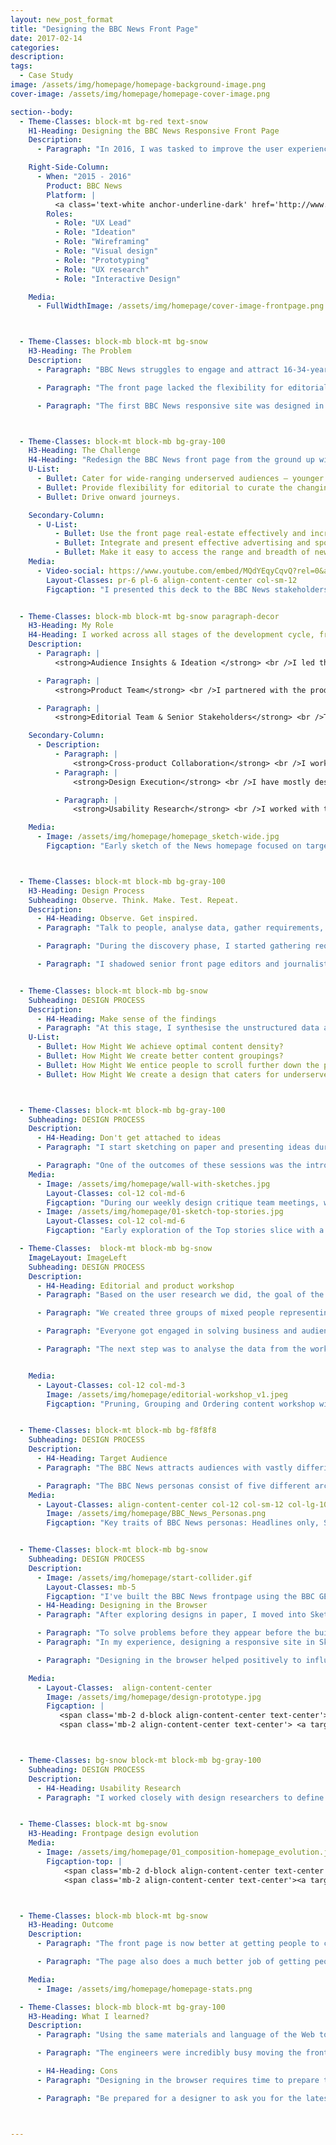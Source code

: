 ```yaml
---
layout: new_post_format
title: "Designing the BBC News Front Page"
date: 2017-02-14
categories:
description:
tags:
  - Case Study
image: /assets/img/homepage/homepage-background-image.png
cover-image: /assets/img/homepage/homepage-cover-image.png

section--body:
  - Theme-Classes: block-mt bg-red text-snow
    H1-Heading: Designing the BBC News Responsive Front Page
    Description:
      - Paragraph: "In 2016, I was tasked to improve the user experience of the BBC News front page so that it caters for under-served audiences, drives onward journeys, and enables editorial to curate the news agenda with a design that provides flexibility and reflects timeliness."

    Right-Side-Column:
      - When: "2015 - 2016"
        Product: BBC News
        Platform: |
          <a class='text-white anchor-underline-dark' href='http://www.bbc.co.uk/news'>bbc.co.uk/news</a>
        Roles:
          - Role: "UX Lead"
          - Role: "Ideation"
          - Role: "Wireframing"
          - Role: "Visual design"
          - Role: "Prototyping"
          - Role: "UX research"
          - Role: "Interactive Design"

    Media:
      - FullWidthImage: /assets/img/homepage/cover-image-frontpage.png



  - Theme-Classes: block-mb block-mt bg-snow
    H3-Heading: The Problem
    Description:
      - Paragraph: "BBC News struggles to engage and attract 16-34-year-olds, mainly young females and minority ethnic audiences."

      - Paragraph: "The front page lacked the flexibility for editorial to curate and present news around a particular theme or topic — the content was too focused on heavy news."

      - Paragraph: "The first BBC News responsive site was designed in the first instance only for mobile. When the layout was scaled to the desktop, the result was a disparity of content hierarchy between mobile and desktop. Also, the real-estate on larger screens wasn't being used effectively"



  - Theme-Classes: block-mt block-mb bg-gray-100
    H3-Heading: The Challenge
    H4-Heading: "Redesign the BBC News front page from the ground up with the following objectives: "
    U-List:
      - Bullet: Cater for wide-ranging underserved audiences — younger demographic and women.   
      - Bullet: Provide flexibility for editorial to curate the changing news agenda focusing on a particular theme or topic.
      - Bullet: Drive onward journeys.

    Secondary-Column:
      - U-List:
          - Bullet: Use the front page real-estate effectively and increase the maximum breakpoint width from 1008 to 1280 pixels wide.
          - Bullet: Integrate and present effective advertising and sponsorship solutions.
          - Bullet: Make it easy to access the range and breadth of news content on any device.
    Media:
      - Video-social: https://www.youtube.com/embed/MQdYEqyCqvQ?rel=0&amp;showinfo=0
        Layout-Classes: pr-6 pl-6 align-content-center col-sm-12
        Figcaption: "I presented this deck to the BBC News stakeholders to demonstrate how the proposed design for the homepage could provide sufficient flexibility for editors to display news content focused on a particular theme or topic."


  - Theme-Classes: block-mb block-mt bg-snow paragraph-decor
    H3-Heading: My Role
    H4-Heading: I worked across all stages of the development cycle, from conception through to delivery.
    Description:
      - Paragraph: |
          <strong>Audience Insights & Ideation </strong> <br />I led the discovery phase. I performed competitor analysis across a myriad of news providers, uncovered audience insights from data, shadowed front page editors and I sketched a lot of ideas on paper.

      - Paragraph: |
          <strong>Product Team</strong> <br />I partnered with the product owner and project manager to prioritise and negotiate features for launch. Worked alongside frontend and backend engineers to help solve design challenges, make the front page accessible and QA builds before deployment. I evangelised audience and business goals.

      - Paragraph: |
          <strong>Editorial Team & Senior Stakeholders</strong> <br />To help define the content strategy for the BBC News front page and to manage expectations, I ran workshops with editorial and senior stakeholders and presented the rationale behind the designs to get their buy-in.

    Secondary-Column:
      - Description:
          - Paragraph: |
              <strong>Cross-product Collaboration</strong> <br />I worked with other products across the BBC to define and improve design patterns. I improved the BBC GEL (Global Experience Language) foundation patterns, such as the responsive <a href="http://www.bbc.co.uk/gel/guidelines/grid">Grid</a> and <a href="http://www.bbc.co.uk/gel/guidelines/typography">Typography</a>.
          - Paragraph: |
              <strong>Design Execution</strong> <br />I have mostly designed in the browser to create responsive and interactive prototypes in HTML/CSS/JS. This approach helped to solve design problems that would otherwise occur during the build phase, and also contributed to galvanise the team around a common goal and drive the decision making.

          - Paragraph: |
              <strong>Usability Research</strong> <br />I worked with the research team to help define research goals. I went to usability research sessions in London and Toronto with the research team to validate design concepts using the prototypes I built for the front page.

    Media:
      - Image: /assets/img/homepage/homepage_sketch-wide.jpg
        Figcaption: "Early sketch of the News homepage focused on targeting underserved audiences and exploring the question: How Might We effectively showcase Features, Live, Video and Visual Journalism to surface the depth and breadth of content from across BBC News output?"



  - Theme-Classes: block-mt block-mb bg-gray-100
    H3-Heading: Design Process
    Subheading: Observe. Think. Make. Test. Repeat.
    Description:
      - H4-Heading: Observe. Get inspired.
      - Paragraph: "Talk to people, analyse data, gather requirements, observe, throw away any preconceived assumptions. Inspire new thinking by observing problems from different angles."

      - Paragraph: "During the discovery phase, I started gathering requirements from stakeholders and also learning who are the decision makers. I carried out audience and competitor analysis to collect data and insights into user behaviours."

      - Paragraph: "I shadowed senior front page editors and journalists to understand their workflow when curating stories to be featured on the news front page. I talked to engineers. I questioned everything and challenged any preconceived assumptions."


  - Theme-Classes: block-mt block-mb bg-snow
    Subheading: DESIGN PROCESS
    Description:
      - H4-Heading: Make sense of the findings
      - Paragraph: "At this stage, I synthesise the unstructured data and start grouping the findings into themes. Themes are then converted into HMW questions (“How Might We...”):"
    U-List:
      - Bullet: How Might We achieve optimal content density?
      - Bullet: How Might We create better content groupings?
      - Bullet: How Might We entice people to scroll further down the page?
      - Bullet: How Might We create a design that caters for underserved audiences?



  - Theme-Classes: block-mt block-mb bg-gray-100
    Subheading: DESIGN PROCESS
    Description:
      - H4-Heading: Don't get attached to ideas
      - Paragraph: "I start sketching on paper and presenting ideas during the design critique team meetings. At this point, this is a collective process of throwing away ideas. By eliminating ideas, only the good ones persist or at least the ones that are technically feasible."

      - Paragraph: "One of the outcomes of these sessions was the introduction of “Slices”. Slices run horizontally across the full width of the screen. They are easy to reorder, the content hierarchy is consistent across all the breakpoints. It also provides more flexibility for editorial to rearrange content depending on the news agenda."
    Media:
      - Image: /assets/img/homepage/wall-with-sketches.jpg
        Layout-Classes: col-12 col-md-6
        Figcaption: "During our weekly design critique team meetings, we've encouraged designers to explore ideas on how they would see the BBC News homepage evolve."
      - Image: /assets/img/homepage/01-sketch-top-stories.jpg
        Layout-Classes: col-12 col-md-6
        Figcaption: "Early exploration of the Top stories slice with a variety of content types. The goal was to showcase depth and breath of news stories."

  - Theme-Classes:  block-mt block-mb bg-snow
    ImageLayout: ImageLeft
    Subheading: DESIGN PROCESS
    Description:
      - H4-Heading: Editorial and product workshop
      - Paragraph: "Based on the user research we did, the goal of the Editorial and Product workshop was to prune, group, reorder content, consider how the news agenda evolves throughout the day, and to move away from the traditional News sections, e.g., Health, Education, Politics, Video, etc."

      - Paragraph: "We created three groups of mixed people representing Product, Editorial and UX. I facilitated a group of very challenging stakeholders."

      - Paragraph: "Everyone got engaged in solving business and audiences' needs."

      - Paragraph: "The next step was to analyse the data from the workshop and organise it into themes representing each section of the front page. I then began creating wireframes, designs and prototypes."


    Media:
      - Layout-Classes: col-12 col-md-3
        Image: /assets/img/homepage/editorial-workshop_v1.jpeg
        Figcaption: "Pruning, Grouping and Ordering content workshop with Editorial and Product stakeholders to define the content strategy for the BBC News homepage"


  - Theme-Classes: block-mt block-mb bg-f8f8f8
    Subheading: DESIGN PROCESS
    Description:
      - H4-Heading: Target Audience
      - Paragraph: "The BBC News attracts audiences with vastly differing characteristics. I used the BBC News personas regularly throughout the project to guide design decisions and priorities."

      - Paragraph: "The BBC News personas consist of five different archetypes. These are:"
    Media:
      - Layout-Classes: align-content-center col-12 col-sm-12 col-lg-10
        Image: /assets/img/homepage/BBC_News_Personas.png
        Figcaption: "Key traits of BBC News personas: Headlines only, Social Mobile Tweeters, Local Feelgood, Social Connectors and Supervisual Snackers"


  - Theme-Classes: block-mt block-mb bg-snow
    Subheading: DESIGN PROCESS
    Description:
      - Image: /assets/img/homepage/start-collider.gif
        Layout-Classes: mb-5
        Figcaption: "I've built the BBC News frontpage using the BBC GEL SCSS Framework using a tool created by UX Designer Simon Sinclair known as Collider (<a href='http://atomicdesign.bradfrost.com/'>Based on Atomic Design</a>)."
      - H4-Heading: Designing in the Browser
      - Paragraph: "After exploring designs in paper, I moved into Sketch to create high fidelity mockups; this wasn't ideal to solve responsive design nuances that are difficult to communicate using static designs. I wanted to design in the browser to come up with a robust solution that engineers could use to build the BBC News Front Page."

      - Paragraph: "To solve problems before they appear before the build, I started to design the BBC News front page in HTML/CSS/JS. I did this to facilitate the communication with the engineering team, stakeholders and to drive the decision-making process."
      - Paragraph: "In my experience, designing a responsive site in Sketch, Illustrator or Photoshop makes it harder to have a discussion with software engineers and to get the buy-in from stakeholders. "

      - Paragraph: "Designing in the browser helped positively to influence the product direction."

    Media:
      - Layout-Classes:  align-content-center
        Image: /assets/img/homepage/design-prototype.jpg
        Figcaption: |
           <span class='mb-2 d-block align-content-center text-center'> <strong>Check the prototypes below</strong></span>
           <span class='mb-2 align-content-center text-center'> <a target='blank' class='chip' href='/assets/prototypes/bbc_news_frontpage/01_2016_BBC_News_1280/01_2016_BBC_News_1280.html'>1) Low fidelity prototype (static designs)</a> <a target='blank' class='chip' href='/assets/prototypes/bbc_news_frontpage/02_Feb_2016_Frontpage/pages/uk-edition/index.html'>2) First iteration designed in the browser (HTML)</a> <a target='blank' class='chip' href='/assets/prototypes/bbc_news_frontpage/03_October_2016/index.html'>3) Final version designed in the browser (HTML)</a></span>



  - Theme-Classes: bg-snow block-mt block-mb bg-gray-100
    Subheading: DESIGN PROCESS
    Description:
      - H4-Heading: Usability Research
      - Paragraph: "I worked closely with design researchers to define the goals for the research sessions, and build prototypes for rapid and in-depth testing sessions in UK and Canada."


  - Theme-Classes: block-mt bg-snow
    H3-Heading: Frontpage design evolution
    Media:
      - Image: /assets/img/homepage/01_composition-homepage_evolution.jpg
        Figcaption-top: |
            <span class='mb-2 d-block align-content-center text-center'> <strong>Links to prototypes and the live BBC News frontpage</strong></span>
            <span class='mb-2 align-content-center text-center'><a target='blank' class='chip' href='/assets/prototypes/bbc_news_frontpage/01_2016_BBC_News_1280/01_2016_BBC_News_1280.html'>1) Low fidelity prototype </a><a target='blank' class='chip' href='/assets/prototypes/bbc_news_frontpage/02_Feb_2016_Frontpage/pages/uk-edition/index.html'>2) First iteration (HTML/CSS)</a><a target='blank' class='chip' href='/assets/prototypes/bbc_news_frontpage/03_October_2016/index.html'>3) Final design (HTML/CSS)</a><a target='blank' class='chip' href='http://www.bbc.co.uk/news'>2) Live BBC News Homepage</a></span>



  - Theme-Classes: block-mb block-mt bg-snow
    H3-Heading: Outcome
    Description:
      - Paragraph: "The front page is now better at getting people to content. The bounce rate (the proportion of visits that result in a user leaving the BBC News site without visiting any other News page) is down 2%, and overall 26% of all article views in News are now driven by the front page, up from 22% on the old page."

      - Paragraph: "The page also does a much better job of getting people to video content, with 32% of video page views coming from the front page versus 10% previously. It is also making people come back more often. The front page users now come back on average 9% more often during a week than they did with the old page design."

    Media:
      - Image: /assets/img/homepage/homepage-stats.png

  - Theme-Classes: block-mb block-mt bg-gray-100
    H3-Heading: What I learned?
    Description:
      - Paragraph: "Using the same materials and language of the Web to create designs that look and feel like the real thing, helped to influence the outcome of the project. It made it easy to get the buy-in of most people, and easier to share the work with stakeholders."

      - Paragraph: "The engineers were incredibly busy moving the front page to the Cloud to ensure scalability and to reduce our reliance on in-house ageing servers. Designing in the browser helped mitigate the overhead that occurs when a designer creates unbuildable designs. Engineers could use the browser inspector tools look into my prototype to help solve some of their frontend problems."

      - H4-Heading: Cons
      - Paragraph: "Designing in the browser requires time to prepare the structure of what you want to achieve. But once it's all set up, creating components in HTML/CSS can be as fast as using in a design tool."

      - Paragraph: "Be prepared for a designer to ask you for the latest Sketch designs of what you are doing. Most of the time I forward the URL for the prototype, other times at the end of the day, I had to translate what I did in the browser to Sketch. It's best to let your team know upfront that your designs will only be available in HTML/CSS to avoid disappointment."



---
```

